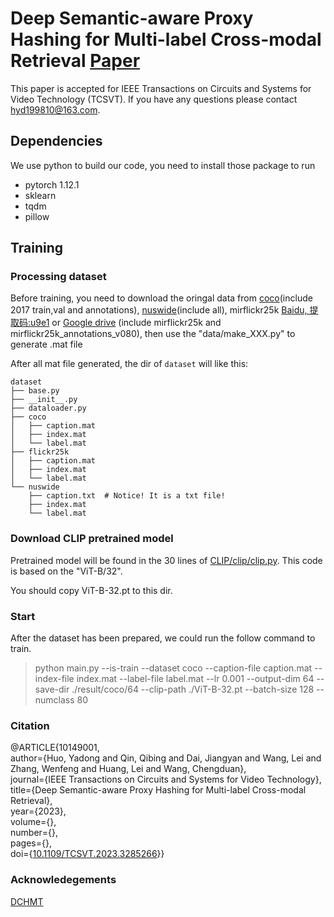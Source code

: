 # Deep Semantic-aware Proxy Hashing for Multi-label Cross-modal Retrieval [Paper](https://ieeexplore.ieee.org/document/10149001)
This paper is accepted for IEEE Transactions on Circuits and Systems for Video Technology (TCSVT).
If you have any questions please contact hyd199810@163.com.

## Dependencies
We use python to build our code, you need to install those package to run

- pytorch 1.12.1
- sklearn
- tqdm
- pillow

## Training

### Processing dataset
Before training, you need to download the oringal data from [coco]([https://cocodataset.org/#download](https://www.kaggle.com/datasets/awsaf49/coco-2017-dataset))(include 2017 train,val and annotations), [nuswide](https://lms.comp.nus.edu.sg/wp-content/uploads/2019/research/nuswide/NUS-WIDE.html)(include all), mirflickr25k [Baidu, 提取码:u9e1](https://pan.baidu.com/s/1upgnBNNVfBzMiIET9zPfZQ) or [Google drive](https://drive.google.com/file/d/18oGgziSwhRzKlAjbqNZfj-HuYzbxWYTh/view?usp=sharing) (include mirflickr25k and mirflickr25k_annotations_v080), 
then use the "data/make_XXX.py" to generate .mat file

After all mat file generated, the dir of `dataset` will like this:
~~~
dataset
├── base.py
├── __init__.py
├── dataloader.py
├── coco
│   ├── caption.mat 
│   ├── index.mat
│   └── label.mat 
├── flickr25k
│   ├── caption.mat
│   ├── index.mat
│   └── label.mat
└── nuswide
    ├── caption.txt  # Notice! It is a txt file!
    ├── index.mat 
    └── label.mat
~~~

### Download CLIP pretrained model
Pretrained model will be found in the 30 lines of [CLIP/clip/clip.py](https://github.com/openai/CLIP/blob/main/clip/clip.py). This code is based on the "ViT-B/32".

You should copy ViT-B-32.pt to this dir.

### Start

After the dataset has been prepared, we could run the follow command to train.
> python main.py --is-train --dataset coco --caption-file caption.mat --index-file index.mat --label-file label.mat --lr 0.001 --output-dim 64 --save-dir ./result/coco/64 --clip-path ./ViT-B-32.pt --batch-size 128 --numclass 80


### Citation
@ARTICLE{10149001,  
  author={Huo, Yadong and Qin, Qibing and Dai, Jiangyan and Wang, Lei and Zhang, Wenfeng and Huang, Lei and Wang, Chengduan},  
  journal={IEEE Transactions on Circuits and Systems for Video Technology},  
  title={Deep Semantic-aware Proxy Hashing for Multi-label Cross-modal Retrieval},  
  year={2023},  
  volume={},  
  number={},  
  pages={},  
  doi={[10.1109/TCSVT.2023.3285266](https://ieeexplore.ieee.org/document/10149001)}}  


### Acknowledegements
[DCHMT](https://github.com/kalenforn/DCHMT)
